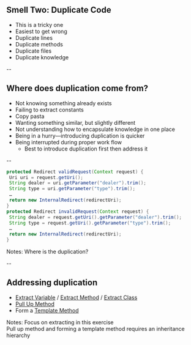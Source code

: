 ## Smell Two: Duplicate Code

+ This is a tricky one
+ Easiest to get wrong
+ Duplicate lines
+ Duplicate methods
+ Duplicate files
+ Duplicate knowledge

--

## Where does duplication come from?

+ Not knowing something already exists
+ Failing to extract constants
+ Copy pasta
+ Wanting something similar, but slightly different
+ Not understanding how to encapsulate knowledge in one place
+ Being in a hurry—introducing duplication is quicker
+ Being interrupted during proper work flow
    + Best to introduce duplication first then address it 

--

```java
protected Redirect validRequest(Context request) {
 Uri uri = request.getUri();
 String dealer = uri.getParameter("dealer").trim();
 String type = uri.getParameter("type").trim();
 …
 return new InternalRedirect(redirectUri);
}
protected Redirect invalidRequest(Context request) {
 String dealer = request.getUri().getParameter("dealer").trim();
 String type = request.getUri().getParameter("type").trim();
 …
 return new InternalRedirect(redirectUri);
}
```

Notes: Where is the duplication?

--

## Addressing duplication

+ [Extract Variable](https://refactoring.guru/extract-variable) / [Extract Method](https://refactoring.guru/extract-method) / [Extract Class](https://refactoring.guru/extract-class)
+ [Pull Up Method](https://refactoring.guru/pull-up-method)
+ Form a [Template Method](https://refactoring.guru/design-patterns/template-method)

Notes: Focus on extracting in this exercise  
    Pull up method and forming a template method requires an inheritance hierarchy